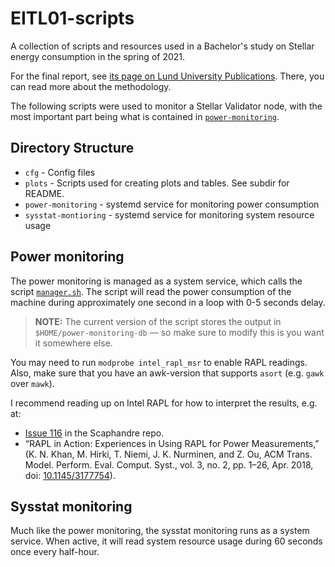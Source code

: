 # EITL01-scripts

A collection of scripts and resources used in a Bachelor's study on Stellar
energy consumption in the spring of 2021.

For the final report, see [its page on Lund University
Publications](http://lup.lub.lu.se/student-papers/record/9059429). There, you
can read more about the methodology.

The following scripts were used to monitor a Stellar Validator node, with the
most important part being what is contained in
[`power-monitoring`](./power-monitoring).

## Directory Structure

- `cfg` - Config files
- `plots` - Scripts used for creating plots and tables. See subdir for README.
- `power-monitoring` - systemd service for monitoring power consumption
- `sysstat-montioring` - systemd service for monitoring system resource usage

## Power monitoring

The power monitoring is managed as a system service, which calls the script
[`manager.sh`](./power-monitoring/manager.sh). The script will read the power
consumption of the machine during approximately one second in a loop with 0-5
seconds delay.

> **NOTE:** The current version of the script stores the output in
> `$HOME/power-monitoring-db` — so make sure to modify this is you want it
> somewhere else.

You may need to run `modprobe intel_rapl_msr` to enable RAPL readings. Also,
make sure that you have an awk-version that supports `asort` (e.g. `gawk` over
`mawk`).

I recommend reading up on Intel RAPL for how to interpret the results, e.g. at:

- [Issue 116](https://github.com/hubblo-org/scaphandre/issues/116) in the
  Scaphandre repo.
- “RAPL in Action: Experiences in Using RAPL for Power Measurements,” (K. N.
  Khan, M. Hirki, T. Niemi, J. K. Nurminen, and Z. Ou, ACM Trans. Model.
  Perform. Eval. Comput. Syst., vol. 3, no. 2, pp. 1–26, Apr. 2018, doi:
  [10.1145/3177754](https://dl.acm.org/doi/10.1145/3177754)).

## Sysstat monitoring

Much like the power monitoring, the sysstat monitoring runs as a system service.
When active, it will read system resource usage during 60 seconds once every
half-hour.
